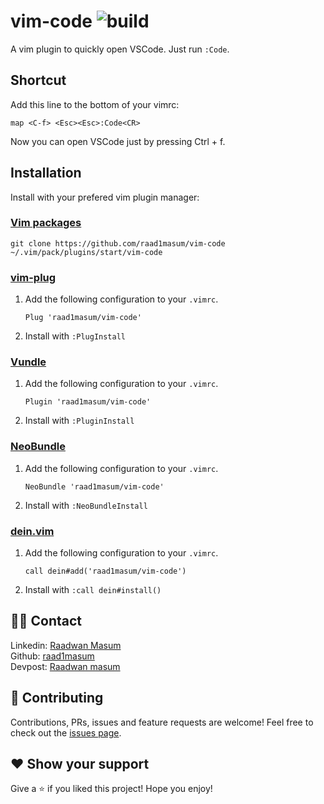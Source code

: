vim-code ![build](https://api.travis-ci.com/raad1masum/personal-site.svg?branch=master&status=passed)
========
A vim plugin to quickly open VSCode. Just run `:Code`.

Shortcut
--------
Add this line to the bottom of your vimrc:
```vim
map <C-f> <Esc><Esc>:Code<CR>
```
Now you can open VSCode just by pressing Ctrl + f.

Installation
------------
Install with your prefered vim plugin manager:

### [Vim packages][]
    git clone https://github.com/raad1masum/vim-code ~/.vim/pack/plugins/start/vim-code

### [vim-plug][]

1. Add the following configuration to your `.vimrc`.

       Plug 'raad1masum/vim-code'
        
2. Install with `:PlugInstall`

### [Vundle][]

1. Add the following configuration to your `.vimrc`.

       Plugin 'raad1masum/vim-code'
        
2. Install with `:PluginInstall`

### [NeoBundle][]

1. Add the following configuration to your `.vimrc`.

       NeoBundle 'raad1masum/vim-code'
        
2. Install with `:NeoBundleInstall`

### [dein.vim][]

1. Add the following configuration to your `.vimrc`.

       call dein#add('raad1masum/vim-code')
        
2. Install with `:call dein#install()`

[Vim packages]: https://vimhelp.org/repeat.txt.html#packages
[vim-plug]: https://github.com/junegunn/vim-plug
[Vundle]: https://github.com/VundleVim/Vundle.vim
[NeoBundle]: https://github.com/Shougo/neobundle.vim
[dein.vim]: https://github.com/Shougo/dein.vim

## 👨‍💻 Contact

Linkedin: [Raadwan Masum](https://www.linkedin.com/in/raadwan-masum-9147bb1a5)
<br>
Github: [raad1masum](https://github.com/raad1masum)
<br>
Devpost: [Raadwan masum](https://devpost.com/raad1masum)

## 🤝 Contributing

Contributions, PRs, issues and feature requests are welcome! Feel free to check out the [issues page](https://github.com/raad1masum/vim-code/issues). 

## ❤️ Show your support

Give a ⭐️ if you liked this project!
Hope you enjoy!
